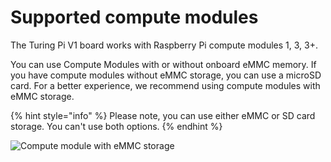 # Supported compute modules

The Turing Pi V1 board works with Raspberry Pi compute modules 1, 3, 3+.

You can use Compute Modules with or without onboard eMMC memory. If you have compute modules without eMMC storage, you can use a microSD card. For a better experience, we recommend using compute modules with eMMC storage.

{% hint style="info" %}
Please note, you can use either eMMC or SD card storage. You can't use both options.
{% endhint %}

![Compute module with eMMC storage](../.gitbook/assets/image.png)

